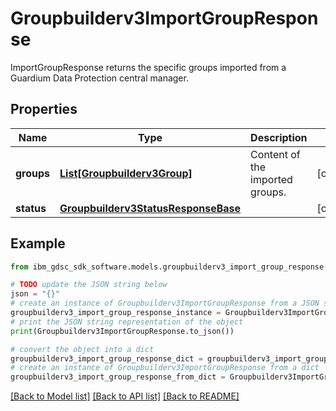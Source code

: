 # Groupbuilderv3ImportGroupResponse

ImportGroupResponse returns the specific groups imported from a Guardium Data Protection central manager.

## Properties

Name | Type | Description | Notes
------------ | ------------- | ------------- | -------------
**groups** | [**List[Groupbuilderv3Group]**](Groupbuilderv3Group.md) | Content of the imported groups. | [optional] 
**status** | [**Groupbuilderv3StatusResponseBase**](Groupbuilderv3StatusResponseBase.md) |  | [optional] 

## Example

```python
from ibm_gdsc_sdk_software.models.groupbuilderv3_import_group_response import Groupbuilderv3ImportGroupResponse

# TODO update the JSON string below
json = "{}"
# create an instance of Groupbuilderv3ImportGroupResponse from a JSON string
groupbuilderv3_import_group_response_instance = Groupbuilderv3ImportGroupResponse.from_json(json)
# print the JSON string representation of the object
print(Groupbuilderv3ImportGroupResponse.to_json())

# convert the object into a dict
groupbuilderv3_import_group_response_dict = groupbuilderv3_import_group_response_instance.to_dict()
# create an instance of Groupbuilderv3ImportGroupResponse from a dict
groupbuilderv3_import_group_response_from_dict = Groupbuilderv3ImportGroupResponse.from_dict(groupbuilderv3_import_group_response_dict)
```
[[Back to Model list]](../README.md#documentation-for-models) [[Back to API list]](../README.md#documentation-for-api-endpoints) [[Back to README]](../README.md)


